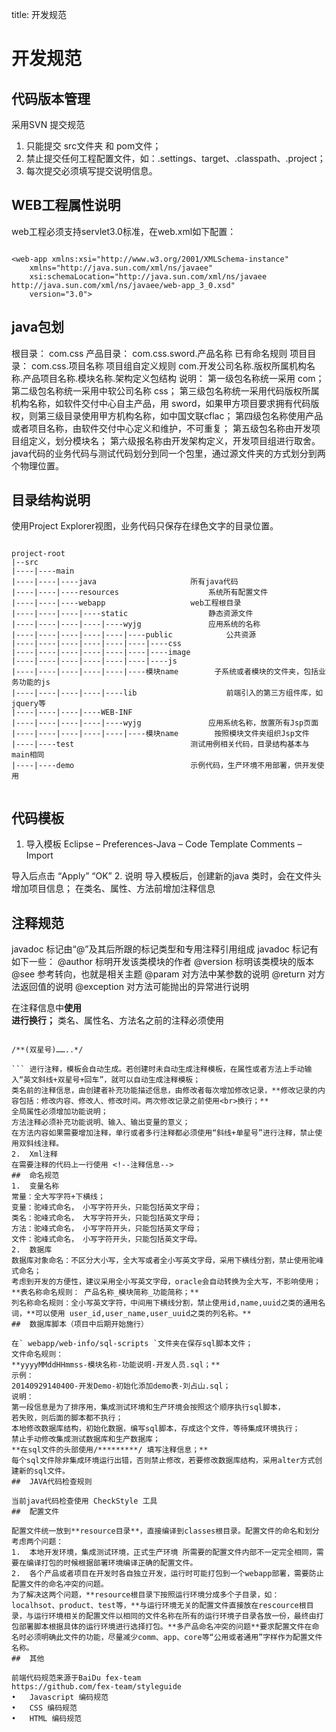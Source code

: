 title: 开发规范 

#  开发规范 
##  代码版本管理 

采用SVN
提交规范
1.	只能提交 src文件夹 和 pom文件；
2.	禁止提交任何工程配置文件，如：.settings、target、.classpath、.project；
3.	每次提交必须填写提交说明信息。
##  WEB工程属性说明 

web工程必须支持servlet3.0标准，在web.xml如下配置：
```

<web-app xmlns:xsi="http://www.w3.org/2001/XMLSchema-instance"
	xmlns="http://java.sun.com/xml/ns/javaee"
	xsi:schemaLocation="http://java.sun.com/xml/ns/javaee http://java.sun.com/xml/ns/javaee/web-app_3_0.xsd"
	version="3.0">

```
##  java包划 
根目录：	com.css
产品目录： 	com.css.sword.产品名称			已有命名规则
项目目录： 	com.css.项目名称				项目组自定义规则
com.开发公司名称.版权所属机构名称.产品项目名称.模块名称.架构定义包结构
说明：
第一级包名称统一采用 com；
第二级包名称统一采用中软公司名称 css；
第三级包名称统一采用代码版权所属机构名称，如软件交付中心自主产品，用 sword，如果甲方项目要求拥有代码版权，则第三级目录使用甲方机构名称，如中国文联cflac；
第四级包名称使用产品或者项目名称，由软件交付中心定义和维护，不可重复；
第五级包名称由开发项目组定义，划分模块名；
第六级报名称由开发架构定义，开发项目组进行取舍。
java代码的业务代码与测试代码划分到同一个包里，通过源文件夹的方式划分到两个物理位置。

##  目录结构说明 

使用Project Explorer视图，业务代码只保存在绿色文字的目录位置。
```

project-root
|--src
|----|----main
|----|----|----java						所有java代码
|----|----|----resources					系统所有配置文件
|----|----|----webapp					web工程根目录
|----|----|----|----static					静态资源文件
|----|----|----|----|----wyjg				应用系统的名称
|----|----|----|----|----|----public			公共资源
|----|----|----|----|----|----|----css		
|----|----|----|----|----|----|----image
|----|----|----|----|----|----|----js
|----|----|----|----|----|----模块name		子系统或者模块的文件夹，包括业务功能的js 
|----|----|----|----|----lib					前端引入的第三方组件库，如jquery等
|----|----|----|----WEB-INF
|----|----|----|----|----wyjg				应用系统名称，放置所有Jsp页面
|----|----|----|----|----|----模块name		按照模块文件夹组织Jsp文件
|----|----test							测试用例相关代码，目录结构基本与 main相同
|----|----demo							示例代码，生产环境不用部署，供开发使用


```
##  代码模板 

1.	导入模板
Eclipse – Preferences-Java – Code Template
Comments – Import
 
导入后点击 “Apply” “OK”
2.	说明
导入模板后，创建新的java 类时，会在文件头增加项目信息；
在类名、属性、方法前增加注释信息

##  注释规范 
javadoc 标记由“@”及其后所跟的标记类型和专用注释引用组成
javadoc 标记有如下一些：
@author 标明开发该类模块的作者
@version 标明该类模块的版本
@see 参考转向，也就是相关主题
@param 对方法中某参数的说明
@return 对方法返回值的说明
@exception 对方法可能抛出的异常进行说明

在注释信息中**使用 <br> 进行换行；**
类名、属性名、方法名之前的注释必须使用
```

/**(双星号)……..*/

``` 进行注释，模板会自动生成。若创建时未自动生成注释模板，在属性或者方法上手动输入“英文斜线+双星号+回车”，就可以自动生成注释模板；
类名前的注释信息，由创建者补充功能描述信息，由修改者每次增加修改记录，**修改记录的内容包括：修改内容、修改人、修改时间。两次修改记录之前使用<br>换行；**
全局属性必须增加功能说明；
方法注释必须补充功能说明、输入、输出变量的意义；
在方法内容如果需要增加注释，单行或者多行注释都必须使用“斜线+单星号”进行注释，禁止使用双斜线注释。
2.	Xml注释
在需要注释的代码上一行使用 <!--注释信息-->
##  命名规范 
1.	变量名称
常量：全大写字符+下横线；
变量：驼峰式命名， 小写字符开头，只能包括英文字母；
类名：驼峰式命名， 大写字符开头，只能包括英文字母；
方法：驼峰式命名， 小写字符开头，只能包括英文字母；
文件：驼峰式命名， 小写字符开头，只能包括英文字母。
2.	数据库
数据库对象命名：不区分大小写，全大写或者全小写英文字母，采用下横线分割，禁止使用驼峰式命名；
考虑到开发的方便性，建议采用全小写英文字母，oracle会自动转换为全大写，不影响使用；
**表名称命名规则： 产品名称_模块简称_功能简称；**
列名称命名规则：全小写英文字符，中间用下横线分割，禁止使用id,name,uuid之类的通用名词，**可以使用 user_id,user_name,user_uuid之类的列名称。**
##  数据库脚本（项目中后期开始施行） 

在` webapp/web-info/sql-scripts `文件夹在保存sql脚本文件；
文件命名规则：
**yyyyMMddHHmmss-模块名称-功能说明-开发人员.sql；**
示例：
20140929140400-开发Demo-初始化添加demo表-刘占山.sql；
说明：
第一段信息是为了排序用，集成测试环境和生产环境会按照这个顺序执行sql脚本，
若失败，则后面的脚本都不执行；
本地修改数据库结构，初始化数据，编写sql脚本，存成这个文件，等待集成环境执行；
禁止手动修改集成测试数据库和生产数据库；
**在sql文件的头部使用/*********/ 填写注释信息；**
每个sql文件除非集成环境运行出错，否则禁止修改，若要修改数据库结构，采用alter方式创建新的sql文件。
##  JAVA代码检查规则 

当前java代码检查使用 CheckStyle 工具
##  配置文件 

配置文件统一放到**resource目录**，直接编译到classes根目录。配置文件的命名和划分考虑两个问题：
1.	本地开发环境，集成测试环境，正式生产环境 所需要的配置文件内部不一定完全相同，需要在编译打包的时候根据部署环境编译正确的配置文件。
2.	各个产品或者项目在开发时各自独立开发，运行时可能打包到一个webapp部署，需要防止配置文件的命名冲突的问题。
为了解决这两个问题，**resource根目录下按照运行环境分成多个子目录，如：localhsot、product、test等，**与运行环境无关的配置文件直接放在rescource根目录，与运行环境相关的配置文件以相同的文件名称在所有的运行环境子目录各放一份，最终由打包部署脚本根据具体的运行环境进行选择打包。**多产品命名冲突的问题**要求配置文件在命名时必须明确此文件的功能，尽量减少comm、app、core等“公用或者通用”字样作为配置文件名称。
##  其他 

前端代码规范来源于BaiDu fex-team
https://github.com/fex-team/styleguide
•	Javascript 编码规范
•	CSS 编码规范
•	HTML 编码规范
